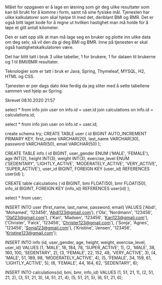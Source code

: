 Målet for oppgaven er å lage en løsning som gir deg ulike resultater som kan bli brukt for å komme i form, samt nå sine fysiske mål.
Tjenesten har ulike kalkulatorer som skal hjelpe til med det, deriblant BMI og BMR. Det er også blitt laget kode for å regne ut hvilken 
hastighet man må holde for å løpe et gitt antall kilometer.

Den er satt opp slik at man må lage seg en bruker og plotte inn ulike data om deg selv, så vil den da gi deg BMI og BMR.
Inne på tjenesten er skal også hastighetskalkulatoren være.

Det har blitt tatt i bruk 3 ulike tabeller, 1 for brukere, 1 for dataen til brukerne og 1 til BMI/BMR resultater.

Teknologier som er tatt i bruk er Java, Spring, Thymeleaf, MYSQL, H2, HTML og CSS.

Tjenesten er per dags dato ikke ferdig da jeg sliter med å sette tabellene sammen ved hjelp av Spring.

Skrevet 08.10.2020 21:57


select *
from info
join user 
on info.id = user.id
join calculations
on info.id = calculations.id;

select *
from info
join user
on info.id = user.id;

create schema try;
CREATE TABLE user
(
    id         BIGINT AUTO_INCREMENT PRIMARY KEY,
    first_name VARCHAR(20),
    last_name  VARCHAR(30),
    password   VARCHAR(50),
    email      VARCHAR(50)
);

CREATE TABLE info
(
    id             BIGINT,
    user_gender    ENUM ('MALE', 'FEMALE'),
    age            INT(2),
    height         INT(3),
    weight         INT(3),
    exercise_level ENUM ('SEDENTARY', 'LIGHTLY_ACTIVE', 'MODERATELY_ACTIVE', 'VERY_ACTIVE', 'SUPER_ACTIVE'),
    user_id        BIGINT,
        FOREIGN KEY (user_id) REFERENCES user(id)
);

CREATE table calculations
(
    id  BIGINT,
    bmi FLOAT(50),
    bmr FLOAT(50),
    info_id BIGINT,
    FOREIGN KEY (info_id) REFERENCES user(id)
);

select * from user;



INSERT INTO user (first_name, last_name, password, email)
VALUES ('Abdi', 'Mohamed', '123456', 'Abdi123@gmail.com'),
       ('Ola', 'Nordmann', '123456', 'Ola123@gmail.com'),
       ('Kari', 'Madsen', '123456', 'Kari123@gmail.com'),
       ('Christer', 'Falck', '123456', 'Christer123@gmail.com'),
       ('Sonja', 'Agnes', '123456', 'Sonja123@gmail.com'),
       ('Kristine', 'Jensen', '123456', 'Kristine123@gmail.com');

INSERT INTO info (id, user_gender, age, height, weight, exercise_level, user_id)
VALUES (1, 'MALE', 18, 184, 78, 'SUPER_ACTIVE', 1),
       (2, 'MALE', 38, 160, 100, 'SEDENTARY', 2),
       (3, 'FEMALE', 22, 152, 48, 'VERY_ACTIVE', 3),
       (4, 'MALE', 51, 189, 98, 'MODERATELY_ACTIVE', 4),
       (5, 'FEMALE', 34, 159, 61, 'LIGHTLY_ACTIVE', 5),
       (6, 'FEMALE', 44, 164, 62, 'SEDENTARY', 6);

INSERT INTO calculations(id, bmi, bmr, info_id)
VALUES (1, 51, 21, 1),
       (2, 51, 21, 2),
       (3, 51, 21, 3),
       (4, 51, 21, 4),
       (5, 51, 21, 5),
       (6, 51, 21, 6);